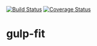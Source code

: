 [![Build Status](https://travis-ci.org/fillano/gulp-fit.svg?branch=master)](https://travis-ci.org/fillano/gulp-fit)
[![Coverage Status](https://coveralls.io/repos/github/fillano/gulp-fit/badge.svg?branch=master)](https://coveralls.io/github/fillano/gulp-fit?branch=master)

# gulp-fit